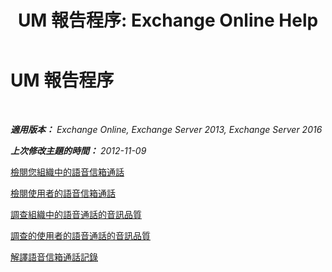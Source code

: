 ﻿---
title: 'UM 報告程序: Exchange Online Help'
TOCTitle: UM 報告程序
ms:assetid: 5b58a2ed-3780-4a0e-87f6-e19e6e49640c
ms:mtpsurl: https://technet.microsoft.com/zh-tw/library/JJ851066(v=EXCHG.150)
ms:contentKeyID: 50553989
ms.date: 05/23/2018
mtps_version: v=EXCHG.150
ms.translationtype: MT
---

# UM 報告程序

 

_**適用版本：** Exchange Online, Exchange Server 2013, Exchange Server 2016_

_**上次修改主題的時間：** 2012-11-09_

[檢閱您組織中的語音信箱通話](review-the-voice-mail-calls-in-your-organization-exchange-2013-help.md)

[檢閱使用者的語音信箱通話](review-the-voice-mail-calls-for-a-user-exchange-2013-help.md)

[調查組織中的語音通話的音訊品質](investigate-the-audio-quality-of-voice-calls-in-your-organization-exchange-2013-help.md)

[調查的使用者的語音通話的音訊品質](investigate-the-audio-quality-of-voice-calls-for-a-user-exchange-2013-help.md)

[解譯語音信箱通話記錄](interpret-voice-mail-call-records-exchange-2013-help.md)

